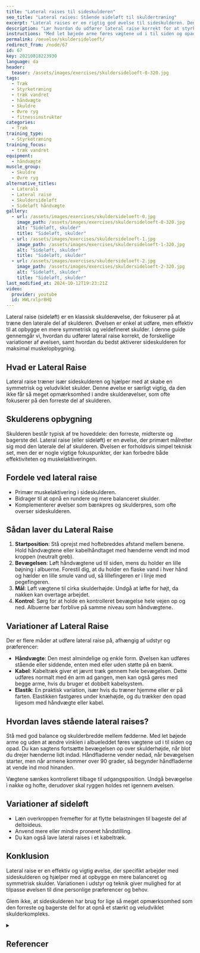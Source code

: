 ```yaml
---
title: "Lateral raises til sideskulderen"
seo_title: "Lateral raises: Stående sideløft til skuldertræning"
excerpt: "Lateral raises er en rigtig god øvelse til sideskulderen. Den rammer den midterste del af skuldermusklen, deltoideus. Øvelsen er relativt let at komme i gang med."
description: "Lær hvordan du udfører lateral raise korrekt for at styrke og forme din skulder. Find ud af, hvordan variationer som håndvægte, kabel og elastik kan hjælpe med at optimere træningen af sideskulderen."
instructions: "Med let bøjede arme føres vægtene ud i til siden og opad. Fortsæt gerne bevægelsen, indtil vægtene møder hinanden over hovedet. Vægtene sænkes kontrolleret tilbage til udgangspositionen."
permalink: /oevelse/skuldersideloeft/
redirect_from: /node/67
id: 67
key: 20210818223930
language: da
header:
  teaser: /assets/images/exercises/skuldersideloeft-0-320.jpg
tags:
  - Træk
  - Styrketræning
  - træk vandret
  - håndvægte
  - Skuldre
  - Øvre ryg
  - fitnessinstruktør
categories:
  - Træk
training_type:
  - Styrketræning
training_focus:
  - træk vandret
equipment:
  - håndvægte
muscle_group:
  - Skuldre
  - Øvre ryg
alternative_titles:
  - Laterals
  - Lateral raise
  - Skuldersideløft
  - Sideløft håndvægte
gallery:
  - url: /assets/images/exercises/skuldersideloeft-0.jpg
    image_path: /assets/images/exercises/skuldersideloeft-0-320.jpg
    alt: "Sideløft, skulder"
    title: "Sideløft, skulder"
  - url: /assets/images/exercises/skuldersideloeft-1.jpg
    image_path: /assets/images/exercises/skuldersideloeft-1-320.jpg
    alt: "Sideløft, skulder"
    title: "Sideløft, skulder"
  - url: /assets/images/exercises/skuldersideloeft-2.jpg
    image_path: /assets/images/exercises/skuldersideloeft-2-320.jpg
    alt: "Sideløft, skulder"
    title: "Sideløft, skulder"
last_modified_at: 2024-10-12T19:23:21Z
video:
  provider: youtube
  id: HWLrxlpr8HQ
---
```


Lateral raise (sideløft) er en klassisk skulderøvelse, der fokuserer på at træne den laterale del af skulderen. Øvelsen er enkel at udføre, men effektiv til at opbygge en mere symmetrisk og veldefineret skulder. I denne guide gennemgår vi, hvordan du udfører lateral raise korrekt, de forskellige variationer af øvelsen, samt hvordan du bedst aktiverer sideskulderen for maksimal muskelopbygning.

## Hvad er Lateral Raise

Lateral raise træner især sideskulderen og hjælper med at skabe en symmetrisk og veludviklet skulder. Denne øvelse er særligt vigtig, da den ikke får så meget opmærksomhed i andre skulderøvelser, som ofte fokuserer på den forreste del af skulderen.

## Skulderens opbygning
Skulderen består typisk af tre hoveddele: den forreste, midterste og bagerste del. Lateral raise (eller sideløft) er en øvelse, der primært målretter sig mod den laterale del af skulderen. Øvelsen er forholdsvis simpel teknisk set, men der er nogle vigtige fokuspunkter, der kan forbedre både effektiviteten og muskelaktiveringen.

## Fordele ved lateral raise

- Primær muskelaktivering i sideskulderen.
- Bidrager til at opnå en rundere og mere balanceret skulder.
- Komplementerer øvelser som bænkpres og skulderpres, som ofte overser sideskulderen.

## Sådan laver du Lateral Raise

1. **Startposition**: Stå oprejst med hoftebreddes afstand mellem benene. Hold håndvægtene eller kabelhåndtaget med hænderne vendt ind mod kroppen (neutralt greb).
2. **Bevægelsen**: Løft håndvægtene ud til siden, mens du holder en lille bøjning i albuerne. Forestil dig, at du holder en flaske vand i hver hånd og hælder en lille smule vand ud, så lillefingeren er i linje med pegefingeren.
3. **Mål**: Løft vægtene til cirka skulderhøjde. Undgå at løfte for højt, da nakken kan overtage arbejdet.
4. **Kontrol**: Sørg for at holde en kontrolleret bevægelse hele vejen op og ned. Albuerne bør forblive på samme niveau som håndvægtene.

## Variationer af Lateral Raise

Der er flere måder at udføre lateral raise på, afhængig af udstyr og præferencer:

- **Håndvægte**: Den mest almindelige og enkle form. Øvelsen kan udføres stående eller siddende, enten med eller uden støtte på en bænk.
- **Kabel**: Kabeltræk giver et jævnt træk gennem hele bevægelsen. Dette udføres normalt med én arm ad gangen, men kan også gøres med begge arme, hvis du bruger et dobbelt kabelsystem.
- **Elastik**: En praktisk variation, især hvis du træner hjemme eller er på farten. Elastikken fastgøres under knæhøjde, og du trækker den opad ligesom med håndvægte eller kabel.

## Hvordan laves stående lateral raises?

Stå med god balance og skulderbredde mellem fødderne. Med let bøjede arme og uden at ændre vinklen i albueleddet føres vægtene ud i til siden og opad. Du kan sagtens fortsætte bevægelsen op over skulderhøjde, når blot du drejer hænderne lidt indad. Håndfladerne vender nedad, når bevægelsen starter, men når armene kommer over 90 grader, så begynder håndfladerne at vende ind mod hinanden.

Vægtene sænkes kontrolleret tilbage til udgangsposition. Undgå bevægelse i nakke og hofte, derudover skal ryggen holdes ret igennem øvelsen.

## Variationer af sideløft

- Læn overkroppen fremefter for at flytte belastningen til bageste del af deltoideus.
- Anvend mere eller mindre proneret håndstilling.
- Du kan også lave lateral raises i et kabeltræk.

## Konklusion

Lateral raise er en effektiv og vigtig øvelse, der specifikt arbejder med sideskulderen og hjælper med at opbygge en mere balanceret og symmetrisk skulder. Variationen i udstyr og teknik giver mulighed for at tilpasse øvelsen til dine personlige præferencer og behov.

Glem ikke, at sideskulderen har brug for lige så meget opmærksomhed som den forreste og bagerste del for at opnå et stærkt og veludviklet skulderkompleks.

<details markdown="1" class="references">
  <summary><h2 id="references">Referencer</h2></summary>
- Botton, C. E., Wilhelm, E. N., Ughini, C. C., Pinto, R. S., & Lima, C. S. (2013). Electromyographical analysis of the deltoid between different strength training exercises. Medicina Sportiva, 17(2).
- Coratella, G., Tornatore, G., Longo, S., Esposito, F., & Cè, E. (2020). An Electromyographic Analysis of Lateral Raise Variations and Frontal Raise in Competitive Bodybuilders. International Journal of Environmental Research and Public Health, 17(17), 601
</summary>